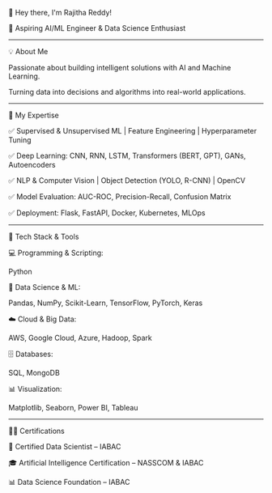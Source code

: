 👋 Hey there, I'm Rajitha Reddy!

🎯 Aspiring AI/ML Engineer & Data Science Enthusiast

---
💡 About Me

Passionate about building intelligent solutions with AI and Machine Learning.

Turning data into decisions and algorithms into real-world applications.

---
🧠 My Expertise

✅ Supervised & Unsupervised ML | Feature Engineering | Hyperparameter Tuning

✅ Deep Learning: CNN, RNN, LSTM, Transformers (BERT, GPT), GANs, Autoencoders

✅ NLP & Computer Vision | Object Detection (YOLO, R-CNN) | OpenCV

✅ Model Evaluation: AUC-ROC, Precision-Recall, Confusion Matrix

✅ Deployment: Flask, FastAPI, Docker, Kubernetes, MLOps

---
🚀 Tech Stack & Tools

💻 Programming & Scripting:

Python


🧮 Data Science & ML:

Pandas, NumPy, Scikit-Learn, TensorFlow, PyTorch, Keras


☁️ Cloud & Big Data:

AWS, Google Cloud, Azure, Hadoop, Spark


🗄️ Databases:

SQL, MongoDB


📊 Visualization:

Matplotlib, Seaborn, Power BI, Tableau

---
🧑‍🎓 Certifications

🧠 Certified Data Scientist – IABAC

🎓 Artificial Intelligence Certification – NASSCOM & IABAC

📊 Data Science Foundation – IABAC
